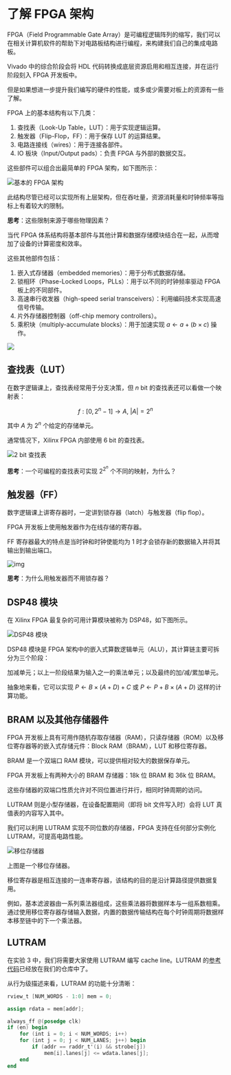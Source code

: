 # 了解 FPGA 架构

FPGA（Field Programmable Gate Array）是可编程逻辑阵列的缩写，我们可以在相关计算机软件的帮助下对电路板结构进行编程，来构建我们自己的集成电路板。

Vivado 中的综合阶段会将 HDL 代码转换成底层资源启用和相互连接，并在运行阶段刻入 FPGA 开发板中。

但是如果想进一步提升我们编写的硬件的性能，或多或少需要对板上的资源有一些了解。

FPGA 上的基本结构有以下几类：

1. 查找表（Look-Up Table，LUT）：用于实现逻辑运算。
2. 触发器（Flip-Flop，FF）：用于保存 LUT 的运算结果。
3. 电路连接线（wires）：用于连接各部件。
4. IO 板块（Input/Output pads）：负责 FPGA 与外部的数据交互。

这些部件可以组合出最简单的 FPGA 架构，如下图所示：

![基本的 FPGA 架构](../asset/misc/fpga-architecture.png)

此结构尽管已经可以实现所有上层架构，但在吞吐量，资源消耗量和时钟频率等指标上有着较大的限制。

**思考**：这些限制来源于哪些物理因素？

当代 FPGA 体系结构将基本部件与其他计算和数据存储模块结合在一起，从而增加了设备的计算密度和效率。

这些其他部件包括：

1. 嵌入式存储器（embedded memories）：用于分布式数据存储。
2. 锁相环（Phase-Locked Loops，PLLs）：用于以不同的时钟频率驱动 FPGA 板上的不同部件。
3. 高速串行收发器（high-speed serial transceivers）：利用编码技术实现高速信号传输。
4. 片外存储器控制器（off-chip memory controllers）。
5. 乘积块（multiply-accumulate blocks）：用于加速实现 $a\leftarrow a+(b\times c)$ 操作。

![](../asset/misc/fpga-components.png)

## 查找表（LUT）

在数字逻辑课上，查找表经常用于分支决策，但 $n$ bit 的查找表还可以看做一个映射表：

$$
f:[0, 2^n-1]\rightarrow A,\ |A| = 2^n
$$

其中 $A$ 为 $2^n$ 个给定的存储单元。

通常情况下，Xilinx FPGA 内部使用 6 bit 的查找表。

![2 bit 查找表](../asset/misc/lut.png)

**思考**：一个可编程的查找表可实现 $2^{2^n}$ 个不同的映射，为什么？

## 触发器（FF）

数字逻辑课上讲寄存器时，一定讲到锁存器（latch）与触发器（flip flop）。

FPGA 开发板上使用触发器作为在线存储的寄存器。

FF 寄存器最大的特点是当时钟和时钟使能均为 1 时才会锁存新的数据输入并将其输出到输出端口。

![img](../asset/misc/flip-flop.png)

**思考**：为什么用触发器而不用锁存器？

## DSP48 模块

在 Xilinx FPGA 最复杂的可用计算模块被称为 DSP48，如下图所示。

![DSP48 模块](../asset/misc/dsp48.png)

DSP48 模块是 FPGA 架构中的嵌入式算数逻辑单元（ALU），其计算链主要可拆分为三个阶段：

加减单元；以上一阶段结果为输入之一的乘法单元；以及最终的加/减/累加单元。

抽象地来看，它可以实现 $P \leftarrow B\times(A+D)+C$ 或 $P \leftarrow P + B\times(A+D)$ 这样的计算功能。

## BRAM 以及其他存储器件

FPGA 开发板上具有可用作随机存取存储器（RAM），只读存储器（ROM）以及移位寄存器等的嵌入式存储元件：Block RAM（BRAM），LUT 和移位寄存器。

BRAM 是一个双端口 RAM 模块，可以提供相对较大的数据保存单元。

FPGA 开发板上有两种大小的 BRAM 存储器：18k 位 BRAM 和 36k 位 BRAM。

这些存储器的双端口性质允许对不同位置进行并行，相同时钟周期的访问。

LUTRAM 则是小型存储器，在设备配置期间（即将 bit 文件写入时）会将 LUT 真值表的内容写入其中。

我们可以利用 LUTRAM 实现不同位数的存储器，FPGA 支持在任何部分实例化 LUTRAM，可提高电路性能。

![移位存储器](../asset/misc/shift-register.png)

上图是一个移位存储器。

移位寄存器是相互连接的一连串寄存器，该结构的目的是沿计算路径提供数据复用。

例如，基本滤波器由一系列乘法器组成，这些乘法器将数据样本与一组系数相乘。 通过使用移位寄存器存储输入数据，内置的数据传输结构在每个时钟周期将数据样本移至链中的下一个乘法器。

## LUTRAM

在实验 3 中，我们将需要大家使用 LUTRAM 编写 cache line。LUTRAM 的[参考代码](https://github.com/FDUCSLG/ICS-2021Spring-FDU/blob/master/source/ram/LUTRAM.sv)已经放在我们的仓库中了。

从行为级描述来看，LUTRAM 的功能十分清晰：

```verilog
rview_t [NUM_WORDS - 1:0] mem = 0;

assign rdata = mem[addr];

always_ff @(posedge clk)
if (en) begin
	for (int i = 0; i < NUM_WORDS; i++)
    for (int j = 0; j < NUM_LANES; j++) begin
        if (addr == raddr_t'(i) && strobe[j])
            mem[i].lanes[j] <= wdata.lanes[j];
    end
end
```
